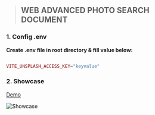> ## WEB ADVANCED PHOTO SEARCH DOCUMENT

### 1. Config .env 

**Create .env file in root directory & fill value below:**

```php

VITE_UNSPLASH_ACCESS_KEY="keyvalue"

```

### 2. Showcase

[Demo](https://github.com/minhtrifit/web-advanced-photo-search)

![Showcase]("public/showcase.png)